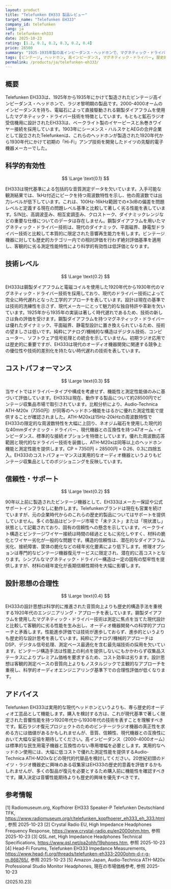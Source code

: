 ```yaml
---
layout: product
title: "Telefunken EH333 製品レビュー"
target_name: "Telefunken EH333"
company_id: telefunken
lang: ja
ref: telefunken-eh333
date: 2025-10-23
rating: [1.2, 0.1, 0.2, 0.3, 0.2, 0.4]
price: 28500
summary: "1925-1935年製の高インピーダンス・ヘッドホンで、マグネティック・ドライバー技術を採用した歴史的なオーディオ機器ですが、現代基準では音響性能が著しく制限されています。"
tags: [ビンテージ, ヘッドホン, 高インピーダンス, マグネティック・ドライバー, 歴史的]
permalink: /products/ja/telefunken-eh333/
---
```


## 概要

Telefunken EH333は、1925年から1935年にかけて製造されたビンテージ高インピーダンス・ヘッドホンで、ラジオ黎明期の製品です。2000-4000オームのインピーダンスを持ち、電磁石によって直接駆動される鋼製ダイアフラムを使用したマグネティック・ドライバー技術を特徴としています。もともと鉱石ラジオ受信機用に設計されたEH333は、ベークライト製のイヤーピースと糸巻きワイヤー接続を採用しています。1903年にシーメンス・ハルスケとAEGの合弁企業として設立されたTelefunkenは、これらのヘッドホンが製造された1920年代から1930年代にかけて初期の「Hi-Fi」アンプ技術を開発したドイツの先駆的電子機器メーカーでした。

## 科学的有効性

$$ \Large \text{0.1} $$

EH333は現代基準による包括的な音質測定データを欠いています。入手可能な観測結果では、1kHz付近にピークを持つ周波数特性を示し、他の周波数では出力レベルが低下しています。これは、100Hz-16kHz範囲での±3dBの偏差を問題レベルと定義する現在の問題レベル基準と比較して著しく劣る性能を表しています。S/N比、高調波歪み、相互変調歪み、クロストーク、ダイナミックレンジなどの重要な仕様についてのデータは存在しません。鋼製ダイアフラムを用いたマグネティック・ドライバー技術は、現代のダイナミック、平面磁界、静電型ドライバー技術と比較して本質的に限定された音響再生能力を有します。ビンテージ機器に対しても歴史的カテゴリー内での相対評価を行わず絶対評価基準を適用し、客観的に劣る測定性能特性により科学的有効性は低評価となります。

## 技術レベル

$$ \Large \text{0.2} $$

EH333は鋼製ダイアフラムと電磁コイルを使用した1920年代から1930年代のマグネティック・ドライバー技術を採用しており、現代のドライバー技術によって完全に時代遅れとなった工学的アプローチを表しています。設計は現在の基準では技術的洗練性を示さず、現代メーカーにとって魅力的な独自特許や革新を欠いています。1925年から1935年の実装は著しく時代遅れであるため、技術の新しさは負の評価を受けます。鋼製ダイアフラムを持つマグネティック・ドライバーは優れたダイナミック、平面磁界、静電型設計に置き換えられているため、技術の望ましさは低いです。純粋にアナログ/機械的な構造はデジタル技術、コンピューター、ソフトウェア信号処理との統合を示していません。初期ラジオ応用では歴史的に重要ですが、EH333は現代のオーディオ機器開発に関連する競争上の優位性や技術的差別化を持たない時代遅れの技術を表しています。

## コストパフォーマンス

$$ \Large \text{0.3} $$

当サイトではドライバータイプや構成を考慮せず、機能性と測定性能値のみに基づいて評価しています。EH333は現在、動作する製品について約28500円でビンテージ収集品市場で取引されています。比較分析により、Audio-Technica ATH-M20x（7350円）が同等のヘッドホン機能をはるかに優れた測定性能で提供することが確認されました。ATH-M20xは15Hz-20kHzの周波数特性でEH333の限定的な周波数特性を大幅に上回り、ネオジム磁石を使用した現代的な40mmダイナミック・ドライバー、現代機器との互換性を持つ47オーム・インピーダンス、標準的な接続オプションを特徴としています。優れた周波数応答範囲と現代的なドライバー技術を装備し、ATH-M20xは同等以上のヘッドホン機能と測定性能を提供します。CP = 7350円 ÷ 28500円 = 0.26、0.3に四捨五入。EH333のコストパフォーマンスは実用的なオーディオ機器というよりもビンテージ収集品としてのポジショニングを反映しています。

## 信頼性・サポート

$$ \Large \text{0.2} $$

90年以上前に製造されたビンテージ機器として、EH333はメーカー保証や公式サポートインフラなしに動作します。Telefunkenブランドは現在も営業を続けていますが、元の企業時代からのこれらの歴史的製品についてはサポートを提供していません。多くの製品はビンテージ市場で「未テスト」または「現状渡し」状態として記載されており、固有の信頼性への懸念を示しています。ベークライト構造とビンテージワイヤー接続は時間の経過とともに劣化しやすく、材料の脆化とワイヤー劣化が一般的な問題です。構造的信頼性は、潜在的なダイアフラム劣化、接続障害、筐体の脆化などの経年劣化要素により低下します。修理オプションは専門的なビンテージ機器復元サービスに限定され、潜在的に高コストとなります。シンプルなマグネティック・ドライバー構造は一定の固有の堅牢性を提供しますが、材料の経年変化が長期信頼性期待を大幅に影響します。

## 設計思想の合理性

$$ \Large \text{0.4} $$

EH333の設計思想は科学的に推進された音質向上よりも歴史的構造手法を重視する1920年代のエンジニアリング・アプローチを表しています。鋼製ダイアフラムを使用したマグネティック・ドライバー技術は測定に焦点を当てた現代設計と比較して客観的に劣る性能を生み出し、オーディオ機器開発への科学的アプローチと矛盾します。性能進歩評価では技術が進歩しておらず、進歩的というよりも歴史的な設計思考を表しています。純粋にアナログ/機械的アプローチはDSP、デジタル信号処理、測定ベース最適化を含む最先端技術の採用を欠いています。ビンテージ構造手法は性能上の利点を提供しないにもかかわらず収集品ステータスによりプレミアム価格を要求するため、コスト効率は劣ります。設計思想は客観的測定ベースの音質向上よりもノスタルジックで主観的なアプローチを重視し、科学的オーディオエンジニアリング基準下での合理性評価が低くなります。

## アドバイス

Telefunken EH333は実用的な現代ヘッドホンというよりも、専ら歴史的オーディオ工芸品として機能します。購入を検討する方は、これが現代基準で著しく限定された音響性能を持つ1920年代から1930年代の技術を表すことを理解すべきです。鉱石ラジオ復元プロジェクトのためのビンテージラジオ機器の真正性を求める方には価値があるかもしれませんが、音質、信頼性、現代機器との互換性において大幅な妥協を期待してください。高インピーダンス（2000-4000オーム）は標準的な民生用電子機器と互換性のない専用増幅を必要とします。実用的なヘッドホン使用には、大幅に低コストで優れた測定性能を提供するAudio-Technica ATH-M20xなどの現代的代替品を検討してください。20世紀初頭のドイツ・ラジオ機器史に興味のある収集家はEH333の歴史的意義を評価するかもしれませんが、多くの製品が復元を必要とするため購入前に機能性を確認すべきです。購入決定は音響性能期待よりも歴史的興味を優先すべきです。

## 参考情報

[1] Radiomuseum.org, Kopfhörer EH333 Speaker-P Telefunken Deutschland TFK, https://www.radiomuseum.org/r/telefunken_kopfhoerer_eh333_eh_333.html, 参照 2025-10-23
[2] Crystal Radio EU, High Impedance Headphones Frequency Response, https://www.crystal-radio.eu/en2000ohm.htm, 参照 2025-10-23
[3] QSL.net, High Impedance Headphones Technical Specifications, https://www.qsl.net/pa2ohh/19phones.htm, 参照 2025-10-23
[4] Head-Fi Forums, Telefunken EH333 Impedance Measurements, https://www.head-fi.org/threads/telefunken-eh333-2000ohm-d-r-g-m.868765/, 参照 2025-10-23
[5] Amazon Japan, Audio-Technica ATH-M20x Professional Studio Monitor Headphones, 現在の市場価格参考, 参照 2025-10-23

(2025.10.23)